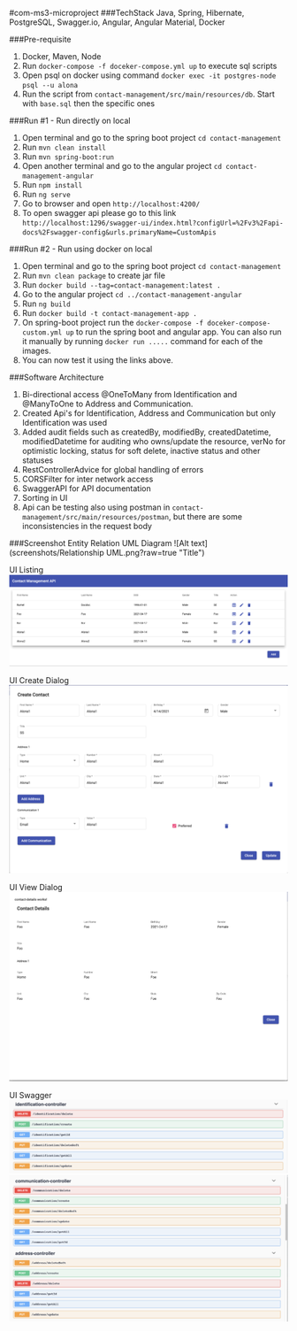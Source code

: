 #com-ms3-microproject
###TechStack
Java, Spring, Hibernate, PostgreSQL, Swagger.io, Angular, Angular Material, Docker

###Pre-requisite
1. Docker, Maven, Node
2. Run `docker-compose -f doceker-compose.yml up` to execute sql scripts
3. Open psql on docker using command `docker exec -it postgres-node psql --u alona`
4. Run the script from `contact-management/src/main/resources/db`. Start with `base.sql` then the specific ones

###Run #1 - Run directly on local
1. Open terminal and go to the spring boot project `cd contact-management`
2. Run `mvn clean install` 
3. Run `mvn spring-boot:run`
4. Open another terminal and go to the angular project `cd contact-management-angular`
5. Run `npm install`
6. Run `ng serve`
7. Go to browser and open `http://localhost:4200/`
8. To open swagger api please go to this link `http://localhost:1296/swagger-ui/index.html?configUrl=%2Fv3%2Fapi-docs%2Fswagger-config&urls.primaryName=CustomApis`

###Run #2 - Run using docker on local
1. Open terminal and go to the spring boot project `cd contact-management`
2. Run `mvn clean package` to create jar file
3. Run `docker build --tag=contact-management:latest .`
4. Go to the angular project `cd ../contact-management-angular`
5. Run `ng build`
6. Run `docker build -t contact-management-app .`
7. On spring-boot project run the `docker-compose -f doceker-compose-custom.yml up` to run the spring boot and angular app. You can also run it manually by running `docker run .....` command for each of the images.
8. You can now test it using the links above.

###Software Architecture
1. Bi-directional access @OneToMany from Identification and @ManyToOne to Address and Communication.
2. Created Api's for Identification, Address and Communication but only Identification was used
3. Added audit fields such as createdBy, modifiedBy, createdDatetime, modifiedDatetime for auditing who owns/update the resource, verNo for optimistic locking, status for soft delete, inactive status and other statuses
4. RestControllerAdvice for global handling of errors
5. CORSFilter for inter network access
6. SwaggerAPI for API documentation
7. Sorting in UI
8. Api can be testing also using postman in `contact-management/src/main/resources/postman`, but there are some inconsistencies in the request body

###Screenshot
Entity Relation UML Diagram
![Alt text](screenshots/Relationship UML.png?raw=true "Title")

UI Listing
![Alt text](screenshots/SS1.png?raw=true "Title")

UI Create Dialog
![Alt text](screenshots/SS2.png?raw=true "Title")

UI View Dialog
![Alt text](screenshots/SS3.png?raw=true "Title")

UI Swagger
![Alt text](screenshots/Swagger2.png?raw=true "Title")
![Alt text](screenshots/Swagger.png?raw=true "Title")
